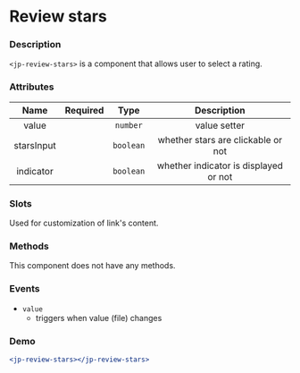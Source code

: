 # Review stars

### Description

`<jp-review-stars>` is a component that allows user to select a rating.

### Attributes

| **Name** | **Required** | **Type** | **Description** |
| :----: | :----: | :----: | :---: |
| value | | `number` | value setter |
| starsInput | | `boolean` | whether stars are clickable or not |
| indicator  | | `boolean` | whether indicator is displayed or not |
  
### Slots

Used for customization of link's content.


### Methods

This component does not have any methods.


### Events

- `value` 
  - triggers when value (file) changes

### Demo

```jsx live
<jp-review-stars></jp-review-stars>
```